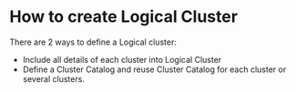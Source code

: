 # How to create Logical Cluster 

There are 2 ways to define a Logical cluster:
* Include all details of each cluster into Logical Cluster
* Define a Cluster Catalog and reuse Cluster Catalog for each cluster or several clusters.


